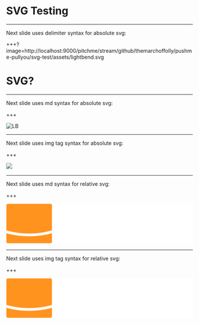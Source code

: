 # SVG Testing

---

Next slide uses delimiter syntax for absolute svg:

+++?image=http://localhost:9000/pitchme/stream/github/themarchoffolly/pushme-pullyou/svg-test/assets/lightbend.svg

# SVG?

---

Next slide uses md syntax for absolute svg:

+++

![LB](http://localhost:9000/pitchme/stream/github/themarchoffolly/pushme-pullyou/svg-test/assets/lightbend.svg)

---

Next slide uses img tag syntax for absolute svg:

+++

<img src="http://localhost:9000/pitchme/stream/github/themarchoffolly/pushme-pullyou/svg-test/assets/lightbend.svg"></img>

---

Next slide uses md syntax for relative svg:

+++

![LB](assets/lightbend.svg)

---

Next slide uses img tag syntax for relative svg:

+++

<img src="assets/lightbend.svg"></img>

